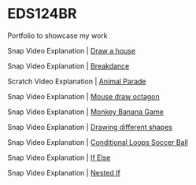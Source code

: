 # EDS124BR
Portfolio to showcase my work

Snap Video Explanation | [Draw a house](https://youtu.be/Hv5rKTQ3AB4)

Snap Video Explanation | [Breakdance](https://youtu.be/W8Rx8qIf1rs)

Scratch Video Explanation | [Animal Parade](https://youtu.be/a9DfUzfvKkw)

Snap Video Explanation | [Mouse draw octagon](https://youtu.be/Wnpo3E0a_t4)

Snap Video Explanation | [Monkey Banana Game](https://youtu.be/8Af2gBYQI00)

Snap Video Explanation | [Drawing different shapes](https://youtu.be/LI1FD57qR_Q)

Snap Video Explanation | [Conditional Loops Soccer Ball](https://youtu.be/0uansF6fYik)

Snap Video Explanation | [If Else](https://youtu.be/ecdjyBZNI3E)

Snap Video Explanation | [Nested If](https://youtu.be/qrJKB1J94O0)
